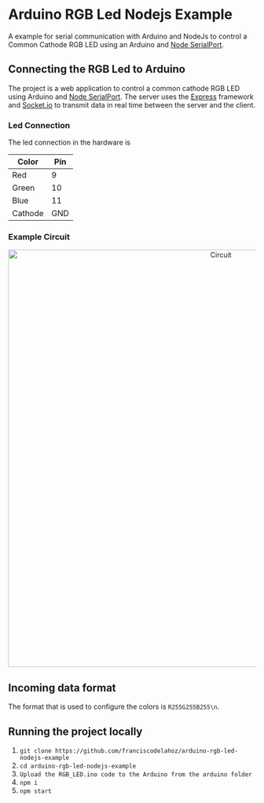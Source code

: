 # Arduino RGB Led Nodejs Example
A example for serial communication with Arduino and NodeJs to control a Common Cathode RGB LED using an Arduino and [Node SerialPort](https://github.com/node-serialport/node-serialport).

## Connecting the RGB Led to Arduino
The project is a web application to control a common cathode RGB LED using Arduino and [Node SerialPort](https://github.com/node-serialport/node-serialport). The server uses the [Express](https://github.com/expressjs/express) framework and [Socket.io](https://github.com/socketio/socket.io) to transmit data in real time between the server and the client.

### Led Connection
The led connection in the hardware is

| Color   | Pin |
| ------- | --- |
| Red     | 9   |
| Green   | 10  |
| Blue    | 11  |
| Cathode | GND |

### Example Circuit
<p align="center">
  <img src="https://github.com/franciscodelahoz/arduino-rgb-led-nodejs-example/blob/development/static/RGB_Led_Connections.svg" alt="Circuit" width="850px"/>
</p>

## Incoming data format

The format that is used to configure the colors is `R255G255B255\n`.

## Running the project locally

1.  `git clone https://github.com/franciscodelahoz/arduino-rgb-led-nodejs-example`
2.  `cd arduino-rgb-led-nodejs-example`
3.  `Upload the RGB_LED.ino code to the Arduino from the arduino folder`
4.  `npm i`
5.  `npm start`
